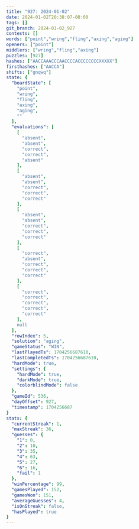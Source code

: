```yaml
---
title: "927: 2024-01-02"
date: 2024-01-02T20:38:07-08:00
tags: []
git_branch: 2024-01-02_927
contests: []
words: ["point","wring","fling","axing","aging"]
openers: ["point"]
middlers: ["wring","fling","axing"]
puzzles: [927]
hashes: ["AACCAAACCCAACCCCACCCCCCCCXXXXX"]
firsthashes: ["AACCA"]
shifts: ["gnqwq"]
state: {
  "boardState": [
    "point",
    "wring",
    "fling",
    "axing",
    "aging",
    ""
  ],
  "evaluations": [
    [
      "absent",
      "absent",
      "correct",
      "correct",
      "absent"
    ],
    [
      "absent",
      "absent",
      "correct",
      "correct",
      "correct"
    ],
    [
      "absent",
      "absent",
      "correct",
      "correct",
      "correct"
    ],
    [
      "correct",
      "absent",
      "correct",
      "correct",
      "correct"
    ],
    [
      "correct",
      "correct",
      "correct",
      "correct",
      "correct"
    ],
    null
  ],
  "rowIndex": 5,
  "solution": "aging",
  "gameStatus": "WIN",
  "lastPlayedTs": 1704256687610,
  "lastCompletedTs": 1704256687610,
  "hardMode": true,
  "settings": {
    "hardMode": true,
    "darkMode": true,
    "colorblindMode": false
  },
  "gameId": 536,
  "dayOffset": 927,
  "timestamp": 1704256687
}
stats: {
  "currentStreak": 1,
  "maxStreak": 36,
  "guesses": {
    "1": 0,
    "2": 10,
    "3": 35,
    "4": 63,
    "5": 27,
    "6": 16,
    "fail": 1
  },
  "winPercentage": 99,
  "gamesPlayed": 152,
  "gamesWon": 151,
  "averageGuesses": 4,
  "isOnStreak": false,
  "hasPlayed": true
}
---
```

<!-- more -->
